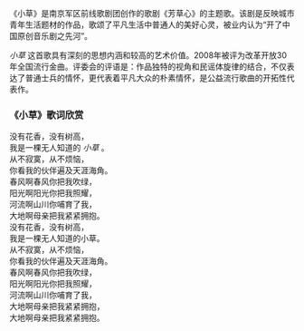 

《小草》是南京军区前线歌剧团创作的歌剧《芳草心》的主题歌。该剧是反映城市青年生活题材的作品，歌颂了平凡生活中普通人的美好心灵，被业内认为“开了中国原创音乐剧之先河”。  
  
_小草_
这首歌具有深刻的思想内涵和较高的艺术价值。2008年被评为改革开放30年全国流行金曲。评委会的评语是：作品独特的视角和民谣体旋律的结合，不仅表达了普通士兵的情怀，更代表着平凡大众的朴素情怀，是公益流行歌曲的开拓性代表作。

### 《小草》歌词欣赏

没有花香，没有树高，  
我是一棵无人知道的 _小草_ 。  
从不寂寞，从不烦恼，  
你看我的伙伴遍及天涯海角。  
春风啊春风你把我吹绿，  
阳光啊阳光你把我照耀，  
河流啊山川你哺育了我，  
大地啊母亲把我紧紧拥抱。  
没有花香，没有树高，  
我是一棵无人知道的小草。  
从不寂寞，从不烦恼，  
你看我的伙伴遍及天涯海角。  
春风啊春风你把我吹绿，  
阳光啊阳光你把我照耀，  
河流啊山川你哺育了我，  
大地啊母亲把我紧紧拥抱，  
大地啊母亲把我紧紧拥抱。

